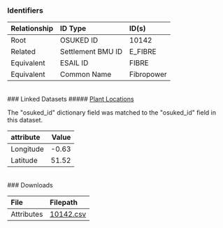 ### Identifiers

| Relationship   | ID Type           | ID(s)      |
|:---------------|:------------------|:-----------|
| Root           | OSUKED ID         | 10142      |
| Related        | Settlement BMU ID | E_FIBRE    |
| Equivalent     | ESAIL ID          | FIBRE      |
| Equivalent     | Common Name       | Fibropower |

<br>
### Linked Datasets
##### <a href="https://osuked.github.io/Power-Station-Dictionary/datasets/plant-locations">Plant Locations</a>



The "osuked_id" dictionary field was matched to the "osuked_id" field in this dataset.

| attribute   |   Value |
|:------------|--------:|
| Longitude   |   -0.63 |
| Latitude    |   51.52 |


<br>
### Downloads


| File       | Filepath                                                                              |
|:-----------|:--------------------------------------------------------------------------------------|
| Attributes | [10142.csv](https://osuked.github.io/Power-Station-Dictionary/object_attrs/10142.csv) |
